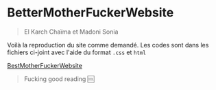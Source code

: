 # BetterMotherFuckerWebsite

> El Karch Chaïma et Madoni Sonia

Voilà la reproduction du site comme demandé. Les codes sont dans les fichiers ci-joint avec l'aide du format ```.css``` et ```html```

[BestMotherFuckerWebsite](https://soniamdn.github.io/BetterMotherFucking.github.io/) 

> Fucking good reading :cool:
